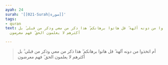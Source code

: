 ```yaml
---
ayah: 24
surah: '[[021-Surah|سورة]]'
tags:
- quran
text: أم اتخذوا من دونه آلهة ۖ قل هاتوا برهانكم ۖ هذا ذكر من معي وذكر من قبلي ۗ بل
  أكثرهم لا يعلمون الحق ۖ فهم معرضون

---
```

> أم اتخذوا من دونه آلهة ۖ قل هاتوا برهانكم ۖ هذا ذكر من معي وذكر من قبلي ۗ بل أكثرهم لا يعلمون الحق ۖ فهم معرضون
